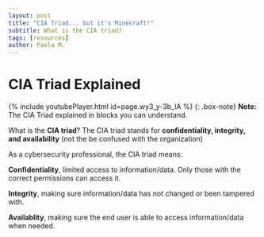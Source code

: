 ```yaml
---
layout: post
title: "CIA Triad... but it's Minecraft!"
subtitle: What is the CIA triad?
tags: [resources]
author: Paola M.
---
```


# CIA Triad Explained

{% include youtubePlayer.html id=page.wy3_y-3b_lA %}
{: .box-note}
**Note:** The CIA Triad explained in blocks you can understand.

What is the **CIA triad**? The CIA triad stands for **confidentiality, integrity, and availability** (not the be confused with the organization)

As a cybersecurity professional, the CIA triad means:

**Confidentiality**, limited access to information/data. Only those with the correct permissions can access it. 

**Integrity**, making sure information/data has not changed or been tampered with.

**Availablity**, making sure the end user is able to access information/data when needed. 



